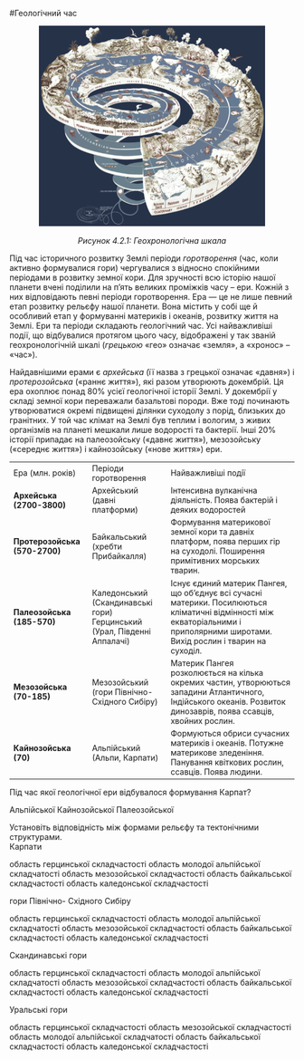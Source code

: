 #Геологічний час

<div align="center">
<img src="1.png" width="400px" class="center"/>
<p><i>Рисунок 4.2.1:  Геохронологiчна шкала</i></p>
</div>

Під час історичного розвитку Землі періоди *горотворення* (час, коли активно формувалися гори) чергувалися з відносно спокійними періодами в розвитку земної кори. Для зручності всю історію нашої планети вчені поділили на п’ять великих проміжків часу – <span class="p1">ери</span>. Кожній з них відповідають певні періоди горотворення. Ера — це не лише певний етап розвитку рельєфу нашої планети. Вона містить у собі ще й особливий етап у формуванні материків і океанів, розвитку життя на Землі. Ери та періоди складають <span class="p1">геологічний час</span>. Усі найважливіші події, що відбувалися протягом цього часу, відображені у так званій геохронологічній шкалі (*грецькою* «гео» означає «земля», а «хронос» – «час»).

Найдавнішими ерами є *архейська* (її назва з грецької означає «давня») і *протерозойська* («раннє життя»), які разом утворюють <span class="p1">докембрій</span>. Ця ера охоплює понад 80% усієї геологічної історії Землі. У докембрії у складі земної кори переважали базальтові породи. Вже тоді починають утворюватися окремі підвищені ділянки суходолу з порід, близьких до гранітних. У той час клімат на Землі був теплим і вологим, з живих організмів на планеті мешкали лише водорості та бактерії. Інші 20% історії припадає на палеозойську («давнє життя»), мезозойську («середнє життя») і кайнозойську («нове життя») ери.

<table>
<tr>
<td><span class="p1">Ера (млн. рокiв)</span></td>
<td><span class="p1">Перiоди горотворення</span></td>
<td><span class="p1">Найважливiшi подiї</span></td>
</tr>
<tr>
<td><b>Архейська (2700-3800)</b></td>
<td>Архейський (давнi платформи)</td>
<td>Iнтенсивна вулканiчна дiяльнiсть. Поява бактерiй i деяких водоростей</td>
</tr>
<tr>
<td><b>Протерозойська (570-2700)</b></td>
<td>Байкальський (хребти Прибайкалля)</td>
<td>Формування материкової земної кори та давнiх платформ, поява перших гiр на суходолi. Поширення примiтивних морських тварин.</td>
</tr>
<td><b>Палеозойська (185-570)</b></td>
<td>Каледонський (Скандинавськi гори) 
<br/>
Герцинський (Урал, Пiвденнi Аппалачi)</td>
<td>Iснує єдиний материк Пангея, що об’єднує всi сучаснi материки. Посилюються клiматичнi вiдмiнностi мiж екваторiальними i приполярними широтами. Вихiд рослин i тварин на суходiл.</td>
</tr>
<tr>
<td><b>Мезозойська (70-185)</b></td>
<td>Мезозойський (гори Пiвнiчно-Схiдного Сибiру)</td>
<td>Материк Пангея розколюється на кiлька окремих частин, утворюються западини Атлантичного, Iндiйського океанiв. Розвиток динозаврiв, поява ссавцiв, хвойних рослин.</td>
</tr>
<tr>
<td>
<b>Кайнозойська (70)</b>
</td>
<td>
Альпiйський (Альпи, Карпати)
</td>
<td>
Формуються обриси сучасних материкiв i океанiв. Потужне материкове зледенiння. Панування квiткових рослин, ссавцiв. Поява людини.
</td>
</tr>
</table>

<quiz>
<question>
<p>Під час якої геологічної ери відбувалося формування Карпат?</p>
<answer>Альпійської</answer>
<answer>Кайнозойської</answer>
<answer>Палеозойської</answer>
</question>

<question>
<p>Установіть відповідність між формами рельєфу та тектонічними структурами.<br>
Карпати</p>
<answer>область герцинської складчастості</answer>
<answer correct>область молодої альпійської складчатості</answer>
<answer>область мезозойської складчастості</answer>
<answer>область байкальської складчастості</answer>
<answer>область каледонської складчастості</answer>
</question>
<question>
<p>гори Північно- Східного Сибіру</p>
<answer>область герцинської складчастості</answer>
<answer>область молодої альпійської складчатості</answer>
<answer correct>область мезозойської складчастості</answer>
<answer>область байкальської складчастості</answer>
<answer>область каледонської складчастості</answer>
</question>
<question>
<p>Скандинавські гори</p>
<answer correct>область герцинської складчастості</answer>
<answer>область молодої альпійської складчатості</answer>
<answer>область мезозойської складчастості</answer>
<answer>область байкальської складчастості</answer>
<answer>область каледонської складчастості</answer>
</question>
<question>
<p>Уральські гори</p>
<answer>область герцинської складчастості</answer>
<answer>область мезозойської складчастості</answer>
<answer>область молодої альпійської складчатості</answer>
<answer>область байкальської складчастості</answer>
<answer correct >область каледонської складчастості</answer>
</question>
</quiz>
